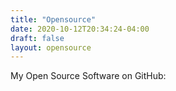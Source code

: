 ```yaml
---
title: "Opensource"
date: 2020-10-12T20:34:24-04:00
draft: false
layout: opensource
---
```

My Open Source Software on GitHub:
